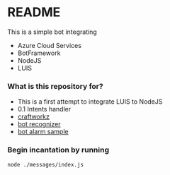 # README #

This is a simple bot integrating 

* Azure Cloud Services
* BotFramework
* NodeJS
* LUIS

### What is this repository for? ###

* This is a first attempt to integrate LUIS to NodeJS
* 0.1 Intents handler
* [craftworkz](https://blog.craftworkz.co/writing-a-basic-chatbot-using-microsoft-botbuilder-and-luis-9b1e2a01cde1)
* [bot recognizer](http://docs.botframework.com/builder/node/guides/understanding-natural-language/)
* [bot alarm sample](https://github.com/Microsoft/BotBuilder/blob/master/Node/examples/basics-naturalLanguage/app.js)

### Begin incantation by running ###
```
node ./messages/index.js
```
